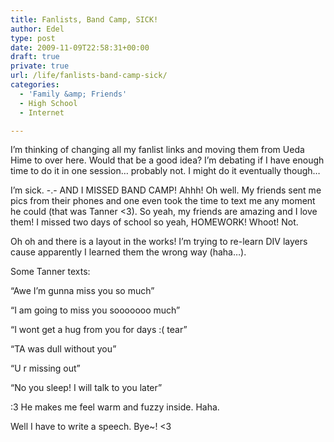 ```yaml
---
title: Fanlists, Band Camp, SICK!
author: Edel
type: post
date: 2009-11-09T22:58:31+00:00
draft: true
private: true
url: /life/fanlists-band-camp-sick/
categories:
  - 'Family &amp; Friends'
  - High School
  - Internet

---
```

I&#8217;m thinking of changing all my fanlist links and moving them from Ueda Hime to over here. Would that be a good idea? I&#8217;m debating if I have enough time to do it in one session&#8230; probably not. I might do it eventually though&#8230;

I&#8217;m sick. -.- AND I MISSED BAND CAMP! Ahhh! Oh well. My friends sent me pics from their phones and one even took the time to text me any moment he could (that was Tanner <3). So yeah, my friends are amazing and I love them! I missed two days of school so yeah, HOMEWORK! Whoot! Not.

Oh oh and there is a layout in the works! I&#8217;m trying to re-learn DIV layers cause apparently I learned them the wrong way (haha&#8230;).

Some Tanner texts:

&#8220;Awe I&#8217;m gunna miss you so much&#8221;
  
&#8220;I am going to miss you sooooooo much&#8221;
  
&#8220;I wont get a hug from you for days :( tear&#8221;
  
&#8220;TA was dull without you&#8221;
  
&#8220;U r missing out&#8221;
  
&#8220;No you sleep! I will talk to you later&#8221;

:3 He makes me feel warm and fuzzy inside. Haha.

Well I have to write a speech. Bye~! <3

<ol class="footnote">
</ol>